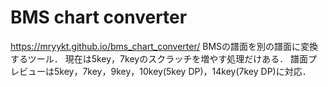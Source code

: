 # BMS chart converter
https://mryykt.github.io/bms_chart_converter/
BMSの譜面を別の譜面に変換するツール．
現在は5key，7keyのスクラッチを増やす処理だけある．
譜面プレビューは5key，7key，9key，10key(5key DP)，14key(7key DP)に対応．